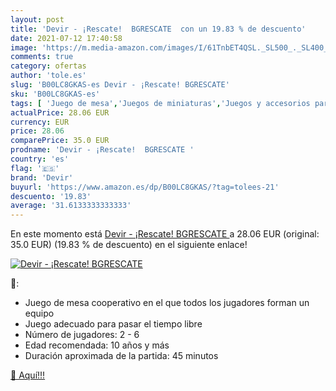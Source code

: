 ```yaml
---
layout: post
title: 'Devir - ¡Rescate!  BGRESCATE  con un 19.83 % de descuento'
date: 2021-07-12 17:40:58
image: 'https://m.media-amazon.com/images/I/61TnbET4QSL._SL500_._SL400_.jpg'
comments: true
category: ofertas
author: 'tole.es'
slug: 'B00LC8GKAS-es Devir - ¡Rescate! BGRESCATE'
sku: 'B00LC8GKAS-es'
tags: [ 'Juego de mesa','Juegos de miniaturas','Juegos y accesorios para juegos','Juguetes','Juguetes y juegos','devir', ]
actualPrice: 28.06 EUR
currency: EUR
price: 28.06
comparePrice: 35.0 EUR
prodname: 'Devir - ¡Rescate!  BGRESCATE '
country: 'es'
flag: '🇪🇸'
brand: 'Devir'
buyurl: 'https://www.amazon.es/dp/B00LC8GKAS/?tag=tolees-21'
descuento: '19.83'
average: '31.6133333333333'
---
```


En este momento está [Devir - ¡Rescate!  BGRESCATE ](https://www.amazon.es/dp/B00LC8GKAS/?tag=tolees-21) a 28.06 EUR (original: 35.0 EUR) (19.83 %  de descuento) en el siguiente enlace!

[![Devir - ¡Rescate!  BGRESCATE ](https://m.media-amazon.com/images/I/61TnbET4QSL._SL500_._SL400_.jpg)](https://www.amazon.es/dp/B00LC8GKAS/?tag=tolees-21)

🔎:

- Juego de mesa cooperativo en el que todos los jugadores forman un equipo
- Juego adecuado para pasar el tiempo libre
- Número de jugadores: 2 - 6
- Edad recomendada: 10 años y más
- Duración aproximada de la partida: 45 minutos

[🛒 Aquí!!!](https://www.amazon.es/dp/B00LC8GKAS/?tag=tolees-21)
